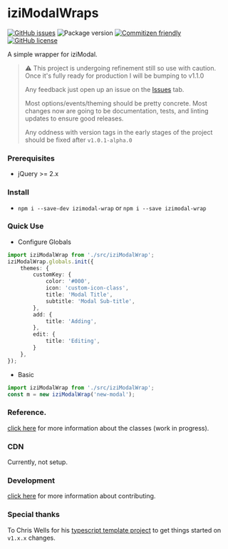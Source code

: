 # iziModalWraps

[![GitHub issues](https://img.shields.io/github/issues/voltsonic/javascript-izimodal-wrap)](https://github.com/voltsonic/javascript-izimodal-wrap/issues)
![Package version](https://img.shields.io/badge/version-1.0.0-informational)
[![Commitizen friendly](https://img.shields.io/badge/commitizen-friendly-brightgreen.svg)](http://commitizen.github.io/cz-cli/)
[![GitHub license](https://img.shields.io/github/license/voltsonic/javascript-izimodal-wrap)](https://github.com/voltsonic/javascript-izimodal-wrap/blob/master/LICENSE)

A simple wrapper for iziModal.

> :warning: This project is undergoing refinement still so use with caution. Once it's fully ready for production I will be bumping to v1.1.0
>
> Any feedback just open up an issue on the [Issues](https://github.com/voltsonic/javascript-izimodal-wrap/issues) tab.
>
> Most options/events/theming should be pretty concrete. Most changes now are going to be documentation, tests, and linting updates to ensure good releases.
>
> Any oddness with version tags in the early stages of the project should be fixed after `v1.0.1-alpha.0`

### Prerequisites

- jQuery >= 2.x

### Install

- `npm i --save-dev izimodal-wrap` or `npm i --save izimodal-wrap`

### Quick Use

- Configure Globals
```typescript
import iziModalWrap from './src/iziModalWrap'; 
iziModalWrap.globals.init({
    themes: {
        customKey: {
            color: '#000',
            icon: 'custom-icon-class',
            title: 'Modal Title',
            subtitle: 'Modal Sub-title',
        },
        add: {
            title: 'Adding',
        },
        edit: {
            title: 'Editing',
        }
    },
});
```

- Basic
```typescript
import iziModalWrap from './src/iziModalWrap'; 
const m = new iziModalWrap('new-modal');
```

### Reference.

[click here](./docs/README.md) for more information about the classes (work in progress).

### CDN

Currently, not setup.

### Development

[click here](./developer/DEVELOPMENT.md) for more information about contributing.

### Special thanks

To Chris Wells for his [typescript template project](https://github.com/chriswells0/node-typescript-template/) to get things started on `v1.x.x` changes.
